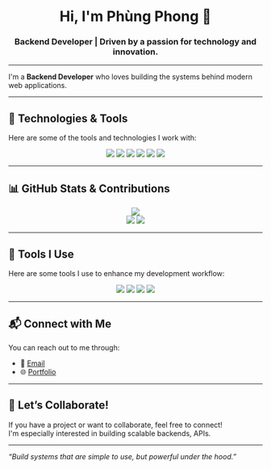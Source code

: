 <h1 align="center">Hi, I'm Phùng Phong 👋</h1>
<h3 align="center">Backend Developer | Driven by a passion for technology and innovation.</h3>

---

I'm a <b>Backend Developer</b> who loves building the systems behind modern web applications.

---

## 🚀 Technologies & Tools

Here are some of the tools and technologies I work with:

<p align="center">
  <img src="https://img.shields.io/badge/Node.js-339933?style=for-the-badge&logo=node.js&logoColor=white"/>
  <img src="https://img.shields.io/badge/Express.js-000000?style=for-the-badge&logo=express&logoColor=white"/>
  <img src="https://img.shields.io/badge/MongoDB-47A248?style=for-the-badge&logo=mongodb&logoColor=white"/>
  <img src="https://img.shields.io/badge/PostgreSQL-336791?style=for-the-badge&logo=postgresql&logoColor=white"/>
  <img src="https://img.shields.io/badge/Docker-2496ED?style=for-the-badge&logo=docker&logoColor=white"/>
  <img src="https://img.shields.io/badge/Prisma-0C344B?style=for-the-badge&logo=prisma&logoColor=white"/>
</p>

---

## 📊 GitHub Stats & Contributions

<p align="center">
  <img src="https://github-readme-stats.vercel.app/api/top-langs/?username=LePhungPhong&layout=compact&theme=radical" />
  <br/>
  <img src="https://github-readme-stats.vercel.app/api?username=LePhungPhong&show_icons=true&theme=radical" />
  <img src="https://streak-stats.demolab.com?user=LePhungPhong&theme=radical&date_format=M%20j%5B%2C%20Y%5D" />
</p>

---

## 🧰 Tools I Use

Here are some tools I use to enhance my development workflow:

<p align="center">
  <img src="https://img.shields.io/badge/VS%20Code-007ACC?style=for-the-badge&logo=visual-studio-code&logoColor=white"/>
  <img src="https://img.shields.io/badge/GitHub-181717?style=for-the-badge&logo=github&logoColor=white"/>
  <img src="https://img.shields.io/badge/Docker-2496ED?style=for-the-badge&logo=docker&logoColor=white"/>
  <img src="https://img.shields.io/badge/Postman-FF6C37?style=for-the-badge&logo=postman&logoColor=white"/>
</p>

---

## 📬 Connect with Me

You can reach out to me through:

- 📧 <a href="mailto:phungphong123123@gmail.com">Email</a>
- 🌐 <a href="https://lephungphong.site">Portfolio</a>

---

## 🤝 Let’s Collaborate!

If you have a project or want to collaborate, feel free to connect!  
I'm especially interested in building scalable backends, APIs.

---

_“Build systems that are simple to use, but powerful under the hood.”_
